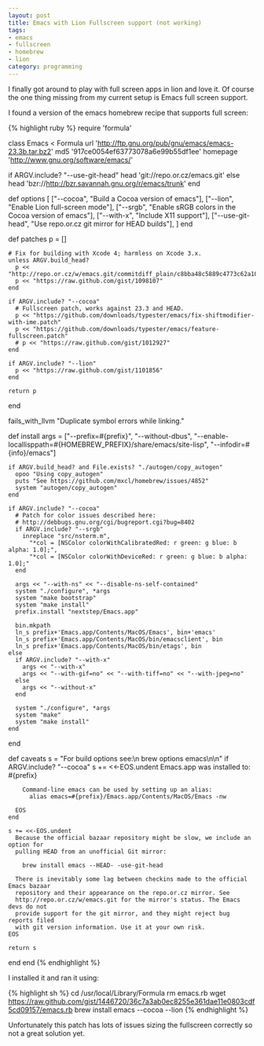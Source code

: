 ```yaml
---
layout: post
title: Emacs with Lion Fullscreen support (not working)
tags:
- emacs
- fullscreen
- homebrew
- lion
category: programming
---
```


I finally got around to play with full screen apps in lion and love it.
Of course the one thing missing from my current setup is Emacs full
screen support.

I found a version of the emacs homebrew recipe that supports full
screen:

{% highlight ruby %}
require 'formula'

class Emacs < Formula
  url 'http://ftp.gnu.org/pub/gnu/emacs/emacs-23.3b.tar.bz2'
  md5 '917ce0054ef63773078a6e99b55df1ee'
  homepage 'http://www.gnu.org/software/emacs/'

  if ARGV.include? "--use-git-head"
    head 'git://repo.or.cz/emacs.git'
  else
    head 'bzr://http://bzr.savannah.gnu.org/r/emacs/trunk'
  end

  def options
    [
      ["--cocoa", "Build a Cocoa version of emacs"],
      ["--lion", "Enable Lion full-screen mode"],
      ["--srgb", "Enable sRGB colors in the Cocoa version of emacs"],
      ["--with-x", "Include X11 support"],
      ["--use-git-head", "Use repo.or.cz git mirror for HEAD builds"],
    ]
  end

  def patches
    p = []

    # Fix for building with Xcode 4; harmless on Xcode 3.x.
    unless ARGV.build_head?
      p << "http://repo.or.cz/w/emacs.git/commitdiff_plain/c8bba48c5889c4773c62a10f7c3d4383881f11c1"
      p << "https://raw.github.com/gist/1098107"
    end

    if ARGV.include? "--cocoa"
      # Fullscreen patch, works against 23.3 and HEAD.
      p << "https://github.com/downloads/typester/emacs/fix-shiftmodifier-with-ime.patch"
      p << "https://github.com/downloads/typester/emacs/feature-fullscreen.patch"
      # p << "https://raw.github.com/gist/1012927"
    end
    
    if ARGV.include? "--lion"
      p << "https://raw.github.com/gist/1101856"
    end

    return p
  end

  fails_with_llvm "Duplicate symbol errors while linking."

  def install
    args = ["--prefix=#{prefix}",
            "--without-dbus",
            "--enable-locallisppath=#{HOMEBREW_PREFIX}/share/emacs/site-lisp",
            "--infodir=#{info}/emacs"]

    if ARGV.build_head? and File.exists? "./autogen/copy_autogen"
      opoo "Using copy_autogen"
      puts "See https://github.com/mxcl/homebrew/issues/4852"
      system "autogen/copy_autogen"
    end

    if ARGV.include? "--cocoa"
      # Patch for color issues described here:
      # http://debbugs.gnu.org/cgi/bugreport.cgi?bug=8402
      if ARGV.include? "--srgb"
        inreplace "src/nsterm.m",
          "*col = [NSColor colorWithCalibratedRed: r green: g blue: b alpha: 1.0];",
          "*col = [NSColor colorWithDeviceRed: r green: g blue: b alpha: 1.0];"
      end

      args << "--with-ns" << "--disable-ns-self-contained"
      system "./configure", *args
      system "make bootstrap"
      system "make install"
      prefix.install "nextstep/Emacs.app"

      bin.mkpath
      ln_s prefix+'Emacs.app/Contents/MacOS/Emacs', bin+'emacs'
      ln_s prefix+'Emacs.app/Contents/MacOS/bin/emacsclient', bin
      ln_s prefix+'Emacs.app/Contents/MacOS/bin/etags', bin
    else
      if ARGV.include? "--with-x"
        args << "--with-x"
        args << "--with-gif=no" << "--with-tiff=no" << "--with-jpeg=no"
      else
        args << "--without-x"
      end

      system "./configure", *args
      system "make"
      system "make install"
    end
  end

  def caveats
    s = "For build options see:\n  brew options emacs\n\n"
    if ARGV.include? "--cocoa"
      s += <<-EOS.undent
        Emacs.app was installed to:
          #{prefix}

        Command-line emacs can be used by setting up an alias:
          alias emacs=#{prefix}/Emacs.app/Contents/MacOS/Emacs -nw

      EOS
    end

    s += <<-EOS.undent
      Because the official bazaar repository might be slow, we include an option for
      pulling HEAD from an unofficial Git mirror:

        brew install emacs --HEAD- -use-git-head

      There is inevitably some lag between checkins made to the official Emacs bazaar
      repository and their appearance on the repo.or.cz mirror. See
      http://repo.or.cz/w/emacs.git for the mirror's status. The Emacs devs do not
      provide support for the git mirror, and they might reject bug reports filed
      with git version information. Use it at your own risk.
    EOS

    return s
  end
end
{% endhighlight %}

I installed it and ran it using:

{% highlight sh %}
cd /usr/local/Library/Formula
rm emacs.rb
wget https://raw.github.com/gist/1446720/36c7a3ab0ec8255e361dae11e0803cdf5cd09157/emacs.rb
brew install emacs --cocoa --lion
{% endhighlight %}

Unfortunately this patch has lots of issues sizing the fullscreen
correctly so not a great solution yet.
